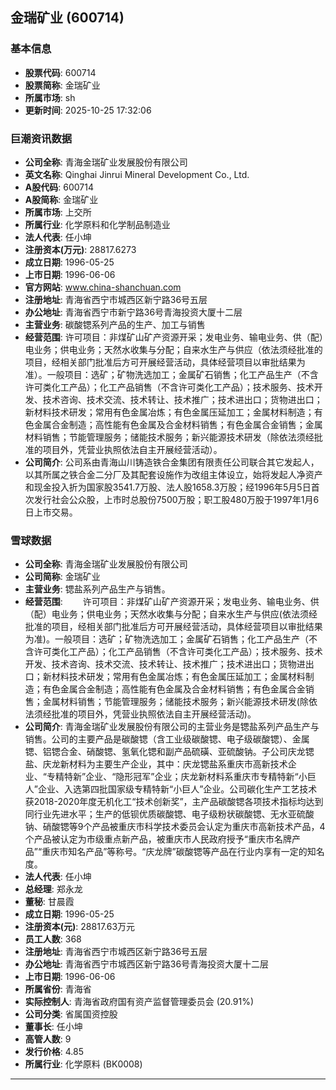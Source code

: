 ## 金瑞矿业 (600714)

### 基本信息

- **股票代码**: 600714
- **股票简称**: 金瑞矿业
- **所属市场**: sh
- **更新时间**: 2025-10-25 17:32:06

### 巨潮资讯数据

- **公司全称**: 青海金瑞矿业发展股份有限公司
- **英文名称**: Qinghai Jinrui Mineral Development Co., Ltd.
- **A股代码**: 600714
- **A股简称**: 金瑞矿业
- **所属市场**: 上交所
- **所属行业**: 化学原料和化学制品制造业
- **法人代表**: 任小坤
- **注册资本(万元)**: 28817.6273
- **成立日期**: 1996-05-25
- **上市日期**: 1996-06-06
- **官方网站**: www.china-shanchuan.com
- **注册地址**: 青海省西宁市城西区新宁路36号五层
- **办公地址**: 青海省西宁市新宁路36号青海投资大厦十二层
- **主营业务**: 碳酸锶系列产品的生产、加工与销售
- **经营范围**: 许可项目：非煤矿山矿产资源开采；发电业务、输电业务、供（配）电业务；供电业务；天然水收集与分配；自来水生产与供应（依法须经批准的项目，经相关部门批准后方可开展经营活动，具体经营项目以审批结果为准）。一般项目：选矿；矿物洗选加工；金属矿石销售；化工产品生产（不含许可类化工产品）；化工产品销售（不含许可类化工产品）；技术服务、技术开发、技术咨询、技术交流、技术转让、技术推广；技术进出口；货物进出口；新材料技术研发；常用有色金属冶炼；有色金属压延加工；金属材料制造；有色金属合金制造；高性能有色金属及合金材料销售；有色金属合金销售；金属材料销售；节能管理服务；储能技术服务；新兴能源技术研发（除依法须经批准的项目外，凭营业执照依法自主开展经营活动）。
- **公司简介**: 公司系由青海山川铸造铁合金集团有限责任公司联合其它发起人，以其所属之铁合金二分厂及其配套设施作为改组主体设立，始将发起人净资产和现金投入折为国家股3541.7万股、法人股1658.3万股；经1996年5月5日首次发行社会公众股，上市时总股份7500万股；职工股480万股于1997年1月6日上市交易。

### 雪球数据

- **公司全称**: 青海金瑞矿业发展股份有限公司
- **公司简称**: 金瑞矿业
- **主营业务**: 锶盐系列产品生产与销售。
- **经营范围**: 　　许可项目：非煤矿山矿产资源开采；发电业务、输电业务、供（配）电业务；供电业务；天然水收集与分配；自来水生产与供应(依法须经批准的项目，经相关部门批准后方可开展经营活动，具体经营项目以审批结果为准)。一般项目：选矿；矿物洗选加工；金属矿石销售；化工产品生产（不含许可类化工产品）；化工产品销售（不含许可类化工产品）；技术服务、技术开发、技术咨询、技术交流、技术转让、技术推广；技术进出口；货物进出口；新材料技术研发；常用有色金属冶炼；有色金属压延加工；金属材料制造；有色金属合金制造；高性能有色金属及合金材料销售；有色金属合金销售；金属材料销售；节能管理服务；储能技术服务；新兴能源技术研发(除依法须经批准的项目外，凭营业执照依法自主开展经营活动)。
- **公司简介**: 青海金瑞矿业发展股份有限公司的主营业务是锶盐系列产品生产与销售。公司的主要产品是碳酸锶（含工业级碳酸锶、电子级碳酸锶）、金属锶、铝锶合金、硝酸锶、氢氧化锶和副产品硫磺、亚硫酸钠。子公司庆龙锶盐、庆龙新材料为主要生产企业，其中：庆龙锶盐系重庆市高新技术企业、“专精特新”企业、“隐形冠军”企业；庆龙新材料系重庆市专精特新“小巨人”企业、入选第四批国家级专精特新“小巨人”企业。公司碳化生产工艺技术获2018-2020年度无机化工“技术创新奖”，主产品碳酸锶各项技术指标均达到同行业先进水平；生产的低钡优质碳酸锶、电子级粉状碳酸锶、无水亚硫酸钠、硝酸锶等9个产品被重庆市科学技术委员会认定为重庆市高新技术产品，4个产品被认定为市级重点新产品，被重庆市人民政府授予“重庆市名牌产品”“重庆市知名产品”等称号。“庆龙牌”碳酸锶等产品在行业内享有一定的知名度。
- **法人代表**: 任小坤
- **总经理**: 郑永龙
- **董秘**: 甘晨霞
- **成立日期**: 1996-05-25
- **注册资本(元)**: 28817.63万元
- **员工人数**: 368
- **注册地址**: 青海省西宁市城西区新宁路36号五层
- **办公地址**: 青海省西宁市城西区新宁路36号青海投资大厦十二层
- **上市日期**: 1996-06-06
- **所属省份**: 青海省
- **实际控制人**: 青海省政府国有资产监督管理委员会 (20.91%)
- **公司分类**: 省属国资控股
- **董事长**: 任小坤
- **高管人数**: 9
- **发行价格**: 4.85
- **所属行业**: 化学原料 (BK0008)

---